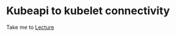 # Kubeapi to kubelet connectivity

  Take me to [Lecture](https://kodekloud.com/courses/539883/lectures/9808346)